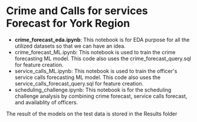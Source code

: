 # Crime and Calls for services Forecast for York Region

- **crime_forecast_eda.ipynb**: This notebook is for EDA purpose for all the utilized datasets so that we can have an idea.
- crime_forecast_ML.ipynb: This notebook is used to train the crime forecasting ML model. This code also uses the crime_forecast_query.sql for feature creation.
- service_calls_ML.ipynb: This notebook is used to train the officer's service calls forecasting ML model. This code also uses the service_calls_forecast_query.sql for feature creation.
- scheduling_challenge.ipynb: This notebook is for the scheduling challenge analysis by combining crime forecast, service calls forecast, and availablity of officers.

The result of the models on the test data is stored in the Results folder
